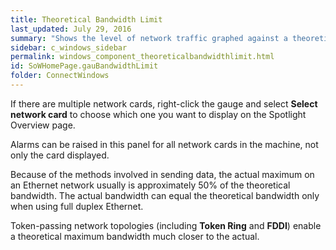 ```yaml
---
title: Theoretical Bandwidth Limit
last_updated: July 29, 2016
summary: "Shows the level of network traffic graphed against a theoretical maximum bandwidth for the network card specified."
sidebar: c_windows_sidebar
permalink: windows_component_theoreticalbandwidthlimit.html
id: SoWHomePage.gauBandwidthLimit
folder: ConnectWindows
---
```



If there are multiple network cards, right-click the gauge and select **Select network card** to choose which one you want to display on the Spotlight Overview page.

Alarms can be raised in this panel for all network cards in the machine, not only the card displayed.

Because of the methods involved in sending data, the actual maximum on an Ethernet network usually is approximately 50% of the theoretical bandwidth.  The actual bandwidth can equal the theoretical bandwidth only when using full duplex Ethernet.

Token-passing network topologies (including **Token Ring** and **FDDI**) enable a theoretical maximum bandwidth much closer to the actual.
